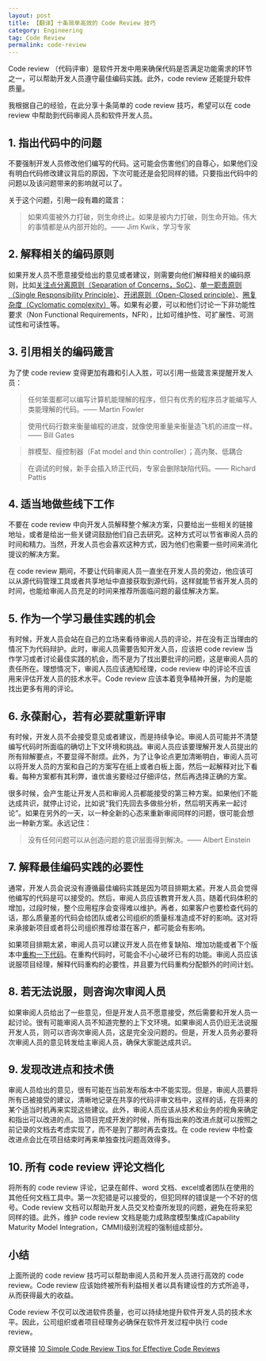 ```yaml
---
layout: post
title: 【翻译】十条简单高效的 Code Review 技巧
category: Engineering
tag: Code Review
permalink: code-review
---
```


Code review （代码评审）是软件开发中用来确保代码是否满足功能需求的环节之一，可以帮助开发人员遵守最佳编码实践。此外，code review 还能提升软件质量。

我根据自己的经验，在此分享十条简单的 code review 技巧，希望可以在 code review 中帮助到代码审阅人员和软件开发人员。

## 1. 指出代码中的问题
不要强制开发人员修改他们编写的代码。这可能会伤害他们的自尊心，如果他们没有明白代码修改建议背后的原因，下次可能还是会犯同样的错。只要指出代码中的问题以及该问题带来的影响就可以了。

关于这个问题，引用一段有趣的箴言：

>如果鸡蛋被外力打破，则生命终止。如果是被内力打破，则生命开始。伟大的事情都是从内部开始的。—— Jim Kwik，学习专家

## 2. 解释相关的编码原则
如果开发人员不愿意接受给出的意见或者建议，则需要向他们解释相关的编码原则，比如[关注点分离原则（Separation of Concerns，SoC）](https://zh.wikipedia.org/wiki/关注点分离)、[单一职责原则（Single Responsibility Principle）](https://zh.wikipedia.org/wiki/单一功能原则)、[开闭原则（Open-Closed principle）](https://zh.wikipedia.org/wiki/开闭原则)、[圈复杂度（Cyclomatic complexity）](https://zh.wikipedia.org/wiki/循环复杂度)等。如果有必要，可以和他们讨论一下非功能性要求（Non Functional Requirements，NFR），比如可维护性、可扩展性、可测试性和可读性等。

## 3. 引用相关的编码箴言
为了使 code review 变得更加有趣和引人入胜，可以引用一些箴言来提醒开发人员：

>任何笨蛋都可以编写计算机能理解的程序，但只有优秀的程序员才能编写人类能理解的代码。—— Martin Fowler

>使用代码行数来衡量编程的进度，就像使用重量来衡量造飞机的进度一样。 —— Bill Gates

>胖模型、瘦控制器（Fat model and thin controller）；高内聚、低耦合

>在调试的时候，新手会插入矫正代码，专家会删除缺陷代码。—— Richard Pattis

## 4. 适当地做些线下工作
不要在 code review 中向开发人员解释整个解决方案，只要给出一些相关的链接地址，或者是给出一些关键词鼓励他们自己去研究。这种方式可以节省审阅人员的时间和精力。当然，开发人员也会喜欢这种方式，因为他们也需要一些时间来消化提议的解决方案。

在 code review 期间，不要让代码审阅人员一直坐在开发人员的旁边，他应该可以从源代码管理工具或者共享地址中直接获取到源代码，这样就能节省开发人员的时间，也能给审阅人员充足的时间来推荐所面临问题的最佳解决方案。

## 5. 作为一个学习最佳实践的机会
有时候，开发人员会站在自己的立场来看待审阅人员的评论，并在没有正当理由的情况下为代码辩护。此时，审阅人员需要告知开发人员，应该把 code review 当作学习或者讨论最佳实践的机会，而不是为了找出要批评的问题，这是审阅人员的责任所在。理想情况下，审阅人员应该通知经理，code review 中的评论不应该用来评估开发人员的技术水平。Code review 应该本着竞争精神开展，为的是能找出更多有用的评论。

## 6. 永葆耐心，若有必要就重新评审
有时候，开发人员不会接受意见或者建议，而是持续争论。审阅人员可能并不清楚编写代码时所面临的确切上下文环境和挑战。审阅人员应该要理解开发人员提出的所有辩解要点，不要显得不耐烦。此外，为了让争论点更加清晰明白，审阅人员可以将开发人员的方案和自己的方案写在纸上或者白板上面，然后一起解释对比下看看。每种方案都有其利弊，谁优谁劣要经过仔细评估，然后再选择正确的方案。

很多时候，会产生能让开发人员和审阅人员都能接受的第三种方案。如果他们不能达成共识，就停止讨论，比如说“我们先回去多做些分析，然后明天再来一起讨论”。如果在另外的一天，以一种全新的心态来重新审阅同样的问题，很可能会想出一种新方案。永远记住：

> 没有任何问题可以从创造问题的意识层面得到解决。—— Albert Einstein

## 7. 解释最佳编码实践的必要性
通常，开发人员会说没有遵循最佳编码实践是因为项目排期太紧。开发人员会觉得他编写的代码是可以接受的。然后，审阅人员应该教育开发人员，随着代码体积的增加，过段时候，整个应用程序会变得难以维护。再者，如果客户也要检查代码的话，那么质量差的代码会给团队或者公司组织的质量标准造成不好的影响。这对将来承接新项目或者将公司组织推荐给潜在客户，都可能会有影响。

如果项目排期太紧，审阅人员可以建议开发人员在修复缺陷、增加功能或者下个版本中[重构一下代码](https://zh.wikipedia.org/wiki/代码重构)。在重构代码时，可能会不小心破坏已有的功能。审阅人员应该说服项目经理，解释代码重构的必要性，并且要为代码重构分配额外的时间计划。

## 8. 若无法说服，则咨询次审阅人员
如果审阅人员给出了一些意见，但是开发人员不愿意接受，然后需要和开发人员一起讨论。很有可能审阅人员不知道完整的上下文环境。如果审阅人员仍旧无法说服开发人员，则可以咨询次审阅人员，这是完全没问题的。但是，开发人员务必要将次审阅人员的意见转发给主审阅人员，确保大家能达成共识。

## 9. 发现改进点和技术债
审阅人员给出的意见，很有可能在当前发布版本中不能实现。但是，审阅人员要将所有已被接受的建议，清晰地记录在共享的代码评审文档中，这样的话，在将来的某个适当时机再来实现这些建议。此外，审阅人员应该从技术和业务的视角来确定和指出可以改进的点。当项目完成开发的时候，所有指出来的改进点就可以按照之前记录的文档去考虑实现了，而不是到了那时再去查找。在 code review 中检查改进点会比在项目结束时再来单独查找问题高效得多。

## 10. 所有 code review 评论文档化
将所有的 code review 评论，记录在邮件、word 文档、excel或者团队在使用的其他任何文档工具中。第一次犯错是可以接受的，但犯同样的错误是一个不好的信号。Code review 文档可以帮助开发人员交叉检查所发现的问题，避免在将来犯同样的错。此外，维护 code review 文档是能力成熟度模型集成(Capability Maturity Model Integration，CMMI)级别流程的强制组成部分。

## 小结
上面所说的 code review 技巧可以帮助审阅人员和开发人员进行高效的 code review。Code review 应该始终被所有利益相关者以具有建设性的方式所追寻，从而获得最大的收益。

Code review 不仅可以改进软件质量，也可以持续地提升软件开发人员的技术水平。因此，公司组织或者项目经理务必确保在软件开发过程中执行 code review。

原文链接 [10 Simple Code Review Tips for Effective Code Reviews](https://www.evoketechnologies.com/blog/simple-effective-code-review-tips/)